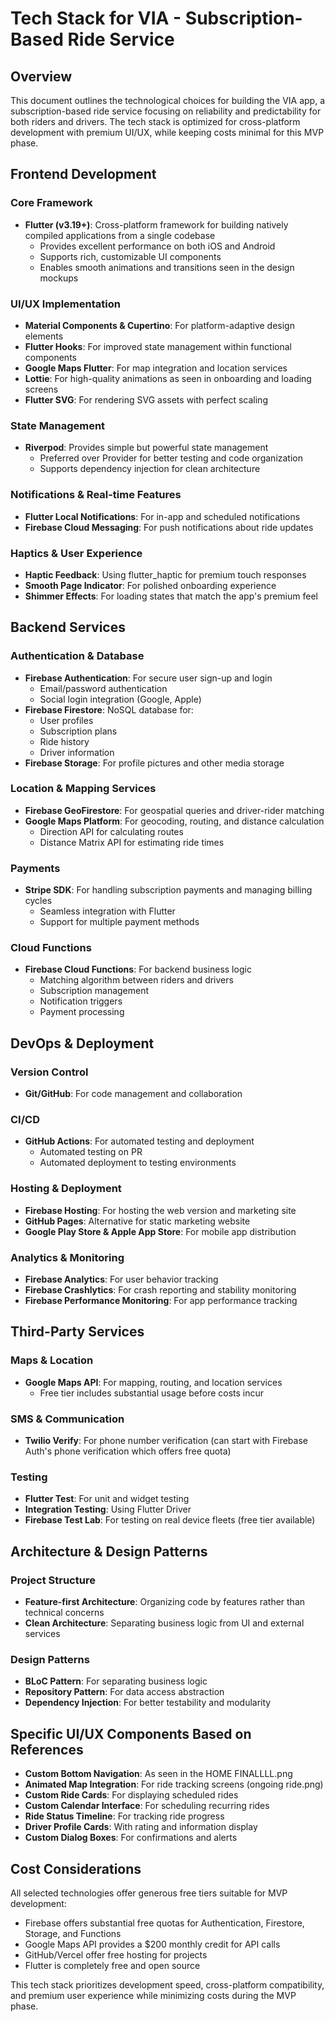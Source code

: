 # Tech Stack for VIA - Subscription-Based Ride Service

## Overview
This document outlines the technological choices for building the VIA app, a subscription-based ride service focusing on reliability and predictability for both riders and drivers. The tech stack is optimized for cross-platform development with premium UI/UX, while keeping costs minimal for this MVP phase.

## Frontend Development

### Core Framework
- **Flutter (v3.19+)**: Cross-platform framework for building natively compiled applications from a single codebase
  - Provides excellent performance on both iOS and Android
  - Supports rich, customizable UI components
  - Enables smooth animations and transitions seen in the design mockups

### UI/UX Implementation
- **Material Components & Cupertino**: For platform-adaptive design elements
- **Flutter Hooks**: For improved state management within functional components
- **Google Maps Flutter**: For map integration and location services
- **Lottie**: For high-quality animations as seen in onboarding and loading screens
- **Flutter SVG**: For rendering SVG assets with perfect scaling

### State Management
- **Riverpod**: Provides simple but powerful state management
  - Preferred over Provider for better testing and code organization
  - Supports dependency injection for clean architecture

### Notifications & Real-time Features
- **Flutter Local Notifications**: For in-app and scheduled notifications
- **Firebase Cloud Messaging**: For push notifications about ride updates

### Haptics & User Experience
- **Haptic Feedback**: Using flutter_haptic for premium touch responses
- **Smooth Page Indicator**: For polished onboarding experience
- **Shimmer Effects**: For loading states that match the app's premium feel

## Backend Services

### Authentication & Database
- **Firebase Authentication**: For secure user sign-up and login
  - Email/password authentication
  - Social login integration (Google, Apple)
- **Firebase Firestore**: NoSQL database for:
  - User profiles
  - Subscription plans
  - Ride history
  - Driver information
- **Firebase Storage**: For profile pictures and other media storage

### Location & Mapping Services
- **Firebase GeoFirestore**: For geospatial queries and driver-rider matching
- **Google Maps Platform**: For geocoding, routing, and distance calculation
  - Direction API for calculating routes
  - Distance Matrix API for estimating ride times

### Payments
- **Stripe SDK**: For handling subscription payments and managing billing cycles
  - Seamless integration with Flutter
  - Support for multiple payment methods

### Cloud Functions
- **Firebase Cloud Functions**: For backend business logic
  - Matching algorithm between riders and drivers
  - Subscription management
  - Notification triggers
  - Payment processing

## DevOps & Deployment

### Version Control
- **Git/GitHub**: For code management and collaboration

### CI/CD
- **GitHub Actions**: For automated testing and deployment
  - Automated testing on PR
  - Automated deployment to testing environments

### Hosting & Deployment
- **Firebase Hosting**: For hosting the web version and marketing site
- **GitHub Pages**: Alternative for static marketing website
- **Google Play Store & Apple App Store**: For mobile app distribution

### Analytics & Monitoring
- **Firebase Analytics**: For user behavior tracking
- **Firebase Crashlytics**: For crash reporting and stability monitoring
- **Firebase Performance Monitoring**: For app performance tracking

## Third-Party Services

### Maps & Location
- **Google Maps API**: For mapping, routing, and location services
  - Free tier includes substantial usage before costs incur

### SMS & Communication
- **Twilio Verify**: For phone number verification (can start with Firebase Auth's phone verification which offers free quota)

### Testing
- **Flutter Test**: For unit and widget testing
- **Integration Testing**: Using Flutter Driver
- **Firebase Test Lab**: For testing on real device fleets (free tier available)

## Architecture & Design Patterns

### Project Structure
- **Feature-first Architecture**: Organizing code by features rather than technical concerns
- **Clean Architecture**: Separating business logic from UI and external services

### Design Patterns
- **BLoC Pattern**: For separating business logic
- **Repository Pattern**: For data access abstraction
- **Dependency Injection**: For better testability and modularity

## Specific UI/UX Components Based on References
- **Custom Bottom Navigation**: As seen in the HOME FINALLLL.png
- **Animated Map Integration**: For ride tracking screens (ongoing ride.png)
- **Custom Ride Cards**: For displaying scheduled rides
- **Custom Calendar Interface**: For scheduling recurring rides
- **Ride Status Timeline**: For tracking ride progress
- **Driver Profile Cards**: With rating and information display
- **Custom Dialog Boxes**: For confirmations and alerts

## Cost Considerations
All selected technologies offer generous free tiers suitable for MVP development:
- Firebase offers substantial free quotas for Authentication, Firestore, Storage, and Functions
- Google Maps API provides a $200 monthly credit for API calls
- GitHub/Vercel offer free hosting for projects
- Flutter is completely free and open source

This tech stack prioritizes development speed, cross-platform compatibility, and premium user experience while minimizing costs during the MVP phase. 